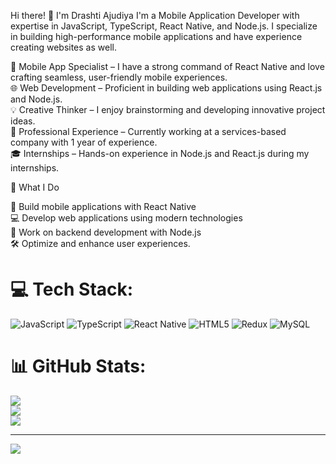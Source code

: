 Hi there! 👋 I'm Drashti Ajudiya
I'm a Mobile Application Developer with expertise in JavaScript, TypeScript, React Native, and Node.js. I specialize in building high-performance mobile applications and have experience creating websites as well.<br/>

📱 Mobile App Specialist – I have a strong command of React Native and love crafting seamless, user-friendly mobile experiences.<br/>
🌐 Web Development – Proficient in building web applications using React.js and Node.js.<br/>
💡 Creative Thinker – I enjoy brainstorming and developing innovative project ideas.<br/>
💼 Professional Experience – Currently working at a services-based company with 1 year of experience.<br/>
🎓 Internships – Hands-on experience in Node.js and React.js during my internships.<br/>

📌 What I Do<br/>

🚀 Build mobile applications with React Native<br/>
💻 Develop web applications using modern technologies<br/>
🔧 Work on backend development with Node.js<br/>
🛠️ Optimize and enhance user experiences.



# 💻 Tech Stack:
![JavaScript](https://img.shields.io/badge/javascript-%23323330.svg?style=for-the-badge&logo=javascript&logoColor=%23F7DF1E) ![TypeScript](https://img.shields.io/badge/typescript-%23007ACC.svg?style=for-the-badge&logo=typescript&logoColor=white) ![React Native](https://img.shields.io/badge/react_native-%2320232a.svg?style=for-the-badge&logo=react&logoColor=%2361DAFB) ![HTML5](https://img.shields.io/badge/html5-%23E34F26.svg?style=for-the-badge&logo=html5&logoColor=white) ![Redux](https://img.shields.io/badge/redux-%23593d88.svg?style=for-the-badge&logo=redux&logoColor=white)  ![MySQL](https://img.shields.io/badge/mysql-4479A1.svg?style=for-the-badge&logo=mysql&logoColor=white)
# 📊 GitHub Stats:
![](https://github-readme-stats.vercel.app/api?username=AjudiyaDrashti&theme=merko&hide_border=false&include_all_commits=false&count_private=false)<br/>
![](https://nirzak-streak-stats.vercel.app/?user=AjudiyaDrashti&theme=merko&hide_border=false)<br/>
![](https://github-readme-stats.vercel.app/api/top-langs/?username=AjudiyaDrashti&theme=merko&hide_border=false&include_all_commits=false&count_private=false&layout=compact)

---
[![](https://visitcount.itsvg.in/api?id=AjudiyaDrashti&icon=0&color=0)](https://visitcount.itsvg.in)

<!-- Proudly created with GPRM ( https://gprm.itsvg.in ) -->
